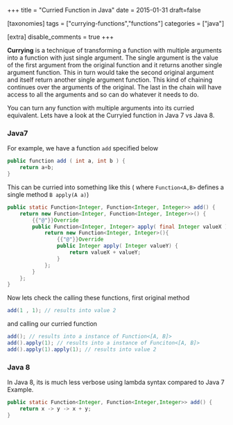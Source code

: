 +++
title = "Curried Function in Java"
date = 2015-01-31
draft=false

[taxonomies]
tags = ["currying-functions","functions"]
categories = ["java"]

[extra]
disable_comments = true
+++

<strong>Currying</strong> is a technique of transforming a function with multiple arguments into a function with just single argument. The single argument is the value of the first argument from the original function and it returns another single argument function. This in turn would take the second original argument and itself return another single argument function. This kind of chaining continues over the arguments of the original. The last in the chain will have access to all the arguments and so can do whatever it needs to do.<!-- more -->

You can turn any function with multiple arguments into its curried equivalent. Lets have a look at the Curryied function in Java 7 vs Java 8.

### Java7

For example, we have a function `add` specified below

```java
public function add ( int a, int b ) {
    return a+b;
}
```

This can be curried into something like this ( where `Function<A,B>` defines a single method `B apply(A a)`)

```java
public static Function<Integer, Function<Integer, Integer>> add() {
    return new Function<Integer, Function<Integer, Integer>>() {
        {{"@"}}Override
        public Function<Integer, Integer> apply( final Integer valueX ) {
            return new Function<Integer, Integer>(){
                {{"@"}}Override
                public Integer apply( Integer valueY) {
                    return valueX + valueY;
                }
            };
        }
    };
}
```

Now lets check the calling these functions, first original method

```java
add(1 , 1); // results into value 2
```

and calling our curried function

```java
add(); // results into a instance of Function<[A, B]>
add().apply(1); // results into a instance of Funciton<[A, B]>
add().apply(1).apply(1); // results into value 2
```

### Java 8

In Java 8, its is much less verbose using lambda syntax compared to Java 7 Example.

```java
public static Function<Integer, Function<Integer,Integer>> add() {
    return x -> y -> x + y;
}
```

